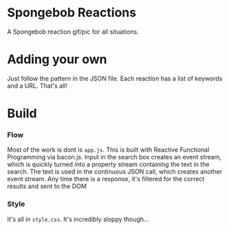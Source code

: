 # Spongebob Reactions

A Spongebob reaction gif/pic for all situations.

# Adding your own

Just follow the pattern in the JSON file. Each reaction has a list of keywords and a URL. That's all! 

# Build

### Flow
Most of the work is dont is `app.js`. This is built with Reactive Functional Programming via bacon.js. Input in the search box creates an event stream, which is quickly turned into a property stream containing the text in the search. The text is used in the continuous JSON call, which creates another event stream. Any time there is a response, it's filtered for the correct results and sent to the DOM

### Style 

It's all in `style.css`. It's incredibly sloppy though...

